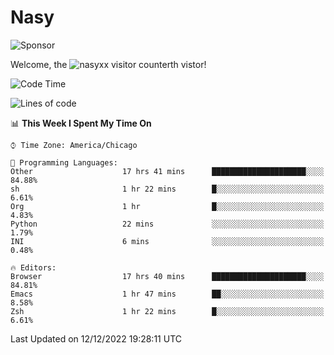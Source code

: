 # Nasy

<!--
<p align="center">
<img height="200" src="https://github-readme-stats.vercel.app/api?username=nasyxx&count_private=true&show_icons=true&theme=dracula&include_all_commits=true"/>
<img height="200" src="https://github-readme-stats.vercel.app/api/top-langs/?username=nasyxx&theme=dracula&hide=html,jupyter+notebook&count_private=true&show_icons=true"/>
</p>

  
----------------
-->

![Sponsor](https://img.shields.io/static/v1.svg?label=Sponsor&message=%E2%9D%A4&logo=GitHub&style=flat&color=pink)
 
Welcome, the ![nasyxx visitor counter](https://count.getloli.com/get/@nasyxx?theme=rule34)th vistor!
 
<!--START_SECTION:waka-->
![Code Time](http://img.shields.io/badge/Code%20Time-2%2C915%20hrs%205%20mins-blue)

![Lines of code](https://img.shields.io/badge/From%20Hello%20World%20I%27ve%20Written-5%20Million%20lines%20of%20code-blue)

📊 **This Week I Spent My Time On** 

```text
⌚︎ Time Zone: America/Chicago

💬 Programming Languages: 
Other                    17 hrs 41 mins      █████████████████████░░░░   84.88% 
sh                       1 hr 22 mins        █░░░░░░░░░░░░░░░░░░░░░░░░   6.61% 
Org                      1 hr                █░░░░░░░░░░░░░░░░░░░░░░░░   4.83% 
Python                   22 mins             ░░░░░░░░░░░░░░░░░░░░░░░░░   1.79% 
INI                      6 mins              ░░░░░░░░░░░░░░░░░░░░░░░░░   0.48%

🔥 Editors: 
Browser                  17 hrs 40 mins      █████████████████████░░░░   84.81% 
Emacs                    1 hr 47 mins        ██░░░░░░░░░░░░░░░░░░░░░░░   8.58% 
Zsh                      1 hr 22 mins        █░░░░░░░░░░░░░░░░░░░░░░░░   6.61%

```


 Last Updated on 12/12/2022 19:28:11 UTC
<!--END_SECTION:waka-->

<!-- ![visitors](https://visitor-badge.laobi.icu/badge?page_id=nasyxx.nasyxx) -->
